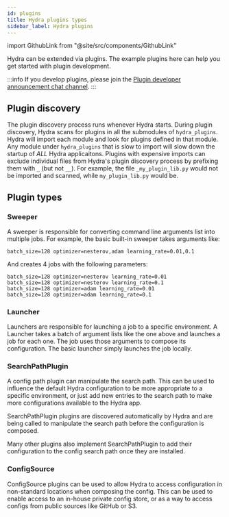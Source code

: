 ```yaml
---
id: plugins
title: Hydra plugins types
sidebar_label: Hydra plugins
---
```


import GithubLink from "@site/src/components/GithubLink"

Hydra can be extended via plugins.
The example plugins <GithubLink to="examples/plugins">here</GithubLink> can help you get started with plugin development.

:::info
If you develop plugins, please join the <a href="https://hydra-framework.zulipchat.com/#narrow/stream/233935-Hydra-plugin.20dev.20announcements">Plugin developer announcement chat channel</a>.
:::

## Plugin discovery
The plugin discovery process runs whenever Hydra starts. During plugin discovery, Hydra scans for plugins in all the submodules of `hydra_plugins`. Hydra will import each module and look for plugins defined in that module.
Any module under `hydra_plugins` that is slow to import will slow down the startup of _ALL_ Hydra applicaitons.
Plugins with expensive imports can exclude individual files from Hydra's plugin discovery process by prefixing them with `_` (but not `__`).
For example, the file `_my_plugin_lib.py` would not be imported and scanned, while `my_plugin_lib.py` would be.

## Plugin types
### Sweeper
A sweeper is responsible for converting command line arguments list into multiple jobs.
For example, the basic built-in sweeper takes arguments like:
```
batch_size=128 optimizer=nesterov,adam learning_rate=0.01,0.1 
```

And creates 4 jobs with the following parameters:
```
batch_size=128 optimizer=nesterov learning_rate=0.01
batch_size=128 optimizer=nesterov learning_rate=0.1
batch_size=128 optimizer=adam learning_rate=0.01
batch_size=128 optimizer=adam learning_rate=0.1
```

### Launcher
Launchers are responsible for launching a job to a specific environment.
A Launcher takes a batch of argument lists like the one above and launches a job for each one.
The job uses those arguments to compose its configuration.
The basic launcher simply launches the job locally. 

### SearchPathPlugin
A config path plugin can manipulate the search path.
This can be used to influence the default Hydra configuration to be more appropriate to a specific environment,
or just add new entries to the search path to make more configurations available to the Hydra app.

SearchPathPlugin plugins are discovered automatically by Hydra and are being called to manipulate the search path before
the configuration is composed.

Many other plugins also implement SearchPathPlugin to add their configuration to the config search path once they are installed. 

### ConfigSource
ConfigSource plugins can be used to allow Hydra to access configuration in non-standard locations when composing the config.
This can be used to enable access to an in-house private config store, or as a way to access configs from public sources like GitHub or S3.
